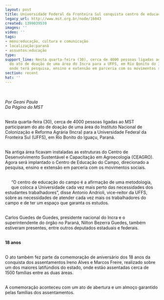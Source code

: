 ```yaml
---
layout: post
title: Universidade Federal da Fronteira Sul conquista centro de educação do campo
legacy_url: http://www.mst.org.br/node/16043
created: 1399039539
images: ''
video: ''
tags:
- menu:educação, cultura e comunicação
- localização:paraná
- assuntos:educação
type: 
support_line: Nesta quarta-feira (30), cerca de 4000 pessoas ligadas ao MST participaram
  do ato de doação de uma área do Incra para a UFFS, em Rio Bonito do Iguaçu (PR),
  onde terá pesquisa, ensino e extensão em parceria com os movimentos sociais.
section: recent
hat: ''
---
```

<p><img style="margin: 10px;" src="http://www.mst.org.br/sites/default/files/Foto_geani%20paula%20%281%29.jpg" alt=""></p><p><em>Por Geani Paula<br>Da Página do MST<br><br></em></p><p>Nesta quarta-feira (30), cerca de 4000 pessoas ligadas ao MST participaram do ato de doação de uma área do Instituto Nacional de Colonização e Reforma Agrária (Incra) para a Universidade Federal da Fronteira Sul (UFFS), em Rio Bonito do Iguaçu, Paraná.</p><p><br>Na antiga área ficavam instaladas as estruturas do Centro de Desenvolvimento Sustentável e Capacitação em Agroecologia (CEAGRO). Agora será implantado o Centro de Educação do Campo, direcionado a pesquisa, ensino e extensão em parceria com os movimentos sociais.</p><p><br><img style="margin: 10px; float: left;" src="http://www.mst.org.br/sites/default/files/Foto_geani%20paula%20%282%29.jpg" alt="">“O centro de educação do campo é a afirmação de uma metodologia, que coloca a Universidade cada vez mais perto das necessidades dos estudantes trabalhadores”, disse Antonio Andrioli, vice-reitor da UFFS, sobre as necessidades de atender cada vez mais os trabalhadores do campo e de ter um espaço que garanta os estudos.</p><p><br>Carlos Guedes de Guedes, presidente nacional do Incra e o superintendente do órgão no Paraná, Nilton Bezerra Guedes, também estiveram presentes, entre outros deputados estaduais e federais.</p><p><strong><br>18 anos</strong></p><p><br>O ato também fez parte da comemoração de aniversário dos 18 anos da conquista dos assentamentos Ireno Alves e Marcos Freire, realizado sobre um dos maiores latifúndios do estado, onde estão assentadas cerca de 1500 famílias entre as duas áreas.</p><p><br>A comemoração aconteceu com um ato de abertura e um almoço garantido pelas famílias dos assentamentos.&nbsp;</p>
